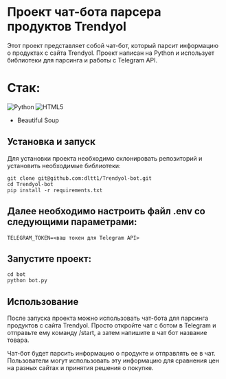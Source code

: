# Проект чат-бота парсера продуктов Trendyol
Этот проект представляет собой чат-бот, который парсит информацию о продуктах с сайта Trendyol. Проект написан на Python и использует библиотеки для парсинга и работы с Telegram API.

# Стак:

![Python](https://img.shields.io/badge/python-3670A0?style=for-the-badge&logo=python&logoColor=ffdd54)
![HTML5](https://img.shields.io/badge/html5-%23E34F26.svg?style=for-the-badge&logo=html5&logoColor=white)
- Beautiful Soup

## Установка и запуск
Для установки проекта необходимо склонировать репозиторий и установить необходимые библиотеки:

```
git clone git@github.com:dltt1/Trendyol-bot.git
cd Trendyol-bot
pip install -r requirements.txt
```

## Далее необходимо настроить файл .env со следующими параметрами:

```
TELEGRAM_TOKEN=<ваш токен для Telegram API>
```

## Запустите проект:

```
cd bot
python bot.py
```

## Использование
После запуска проекта можно использовать чат-бота для парсинга продуктов с сайта Trendyol. Просто откройте чат с ботом в Telegram и отправьте ему команду /start, а затем напишите в чат бот название товара.

Чат-бот будет парсить информацию о продукте и отправлять ее в чат. Пользователи могут использовать эту информацию для сравнения цен на разных сайтах и принятия решения о покупке.
